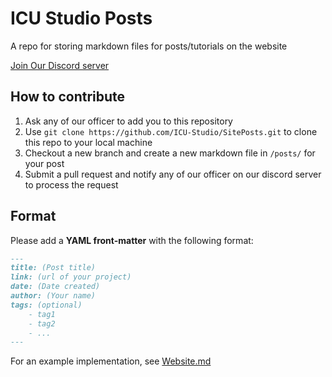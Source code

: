 # ICU Studio Posts
A repo for storing markdown files for posts/tutorials on the website

[Join Our Discord server](https://discord.gg/HqbqGp2YZ4)

## How to contribute
1. Ask any of our officer to add you to this repository
2. Use `git clone https://github.com/ICU-Studio/SitePosts.git` to clone this repo to your local machine
3. Checkout a new branch and create a new markdown file in `/posts/` for your post
4. Submit a pull request and notify any of our officer on our discord server to process the request

## Format
Please add a **YAML front-matter** with the following format:
```markdown
---
title: (Post title)
link: (url of your project)
date: (Date created)
author: (Your name)
tags: (optional)
    - tag1
    - tag2
    - ...
---
```

For an example implementation, see [Website.md](https://github.com/iCU-Studio/SitePosts/blob/main/posts/Website.md)

